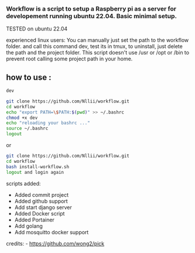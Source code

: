 ###  Workflow is a script to setup a Raspberry pi as a server for developement running ubuntu 22.04. Basic minimal setup.
TESTED on ubuntu 22.04 

experienced linux users:
You can manually just set the path to the workflow folder.
and call this command dev, test its in tmux, to uninstall, just delete the path and the project folder. 
This script doesn't use /usr or /opt or /bin to prevent root calling some project path in your home.




## how to use :
```bash 
dev 
```
```bash 
git clone https://github.com/Nllii/workflow.git
cd workflow
echo "export PATH=\$PATH:$(pwd)" >> ~/.bashrc
chmod +x dev
echo "reloading your bashrc ..."
source ~/.bashrc
logout

```
or 

```bash 
git clone https://github.com/Nllii/workflow.git
cd workflow
bash install-workflow.sh
logout and login again 


```




scripts added: 

- Added commit project
- Added github support
- Add start django server
- Added Docker script 
- Added Portainer
- Add golang 
- Add mosquitto docker support 






credits: - https://github.com/wong2/pick
